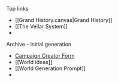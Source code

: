 Top links
- [[Grand History.canvas|Grand History]]
- [[The Vellar System]]
- 

Archive - initial generation
- [Campaign Creator Form](https://docs.google.com/document/d/1jIzo3VKLag53-LJJ47g69XyCst3mcdpFOOVPRhkb9nA/edit)
- [[World ideas]]
- [[World Generation Prompt]]
- 